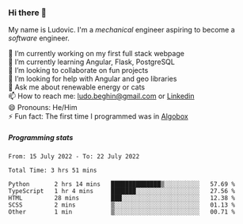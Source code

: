 ### Hi there 👋

My name is Ludovic. I'm a *mechanical* engineer aspiring to become a *software* engineer.

 🔭 I’m currently working on my first full stack webpage<br/>
 🌱 I’m currently learning Angular, Flask, PostgreSQL<br/>
 👯 I’m looking to collaborate on fun projects<br/>
 🤔 I’m looking for help with Angular and geo libraries<br/>
 💬 Ask me about renewable energy or cats<br/>
 📫 How to reach me: ludo.beghin@gmail.com or [Linkedin](https://www.linkedin.com/in/ludovic-beghin/)<br/>
 😄 Pronouns: He/Him<br/>
 ⚡ Fun fact: The first time I programmed was in [Algobox](https://fr.wikipedia.org/wiki/Algobox)<br/>

##### Programming stats
<!--START_SECTION:waka-->

```text
From: 15 July 2022 - To: 22 July 2022

Total Time: 3 hrs 51 mins

Python       2 hrs 14 mins   ██████████████▒░░░░░░░░░░   57.69 %
TypeScript   1 hr 4 mins     ███████░░░░░░░░░░░░░░░░░░   27.56 %
HTML         28 mins         ███░░░░░░░░░░░░░░░░░░░░░░   12.38 %
SCSS         2 mins          ▒░░░░░░░░░░░░░░░░░░░░░░░░   01.13 %
Other        1 min           ▒░░░░░░░░░░░░░░░░░░░░░░░░   00.71 %
```

<!--END_SECTION:waka-->
